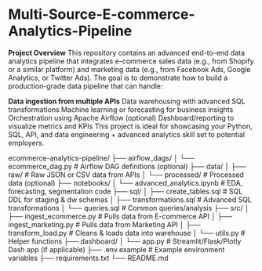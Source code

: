 # Multi-Source-E-commerce-Analytics-Pipeline

**Project Overview**
This repository contains an advanced end-to-end data analytics pipeline that integrates e-commerce sales data (e.g., from Shopify or a similar platform) and marketing data (e.g., from Facebook Ads, Google Analytics, or Twitter Ads). The goal is to demonstrate how to build a production-grade data pipeline that can handle:

**Data ingestion from multiple APIs**
Data warehousing with advanced SQL transformations
Machine learning or forecasting for business insights
Orchestration using Apache Airflow (optional)
Dashboard/reporting to visualize metrics and KPIs
This project is ideal for showcasing your Python, SQL, API, and data engineering + advanced analytics skill set to potential employers.



ecommerce-analytics-pipeline/
├── airflow_dags/
│   └── ecommerce_dag.py              # Airflow DAG definitions (optional)
├── data/
│   ├── raw/                          # Raw JSON or CSV data from APIs
│   └── processed/                    # Processed data (optional)
├── notebooks/
│   └── advanced_analytics.ipynb      # EDA, forecasting, segmentation code
├── sql/
│   ├── create_tables.sql             # SQL DDL for staging & dw schemas
│   ├── transformations.sql           # Advanced SQL transformations
│   └── queries.sql                   # Common queries/analysis
├── src/
│   ├── ingest_ecommerce.py           # Pulls data from E-commerce API
│   ├── ingest_marketing.py           # Pulls data from Marketing API
│   ├── transform_load.py             # Cleans & loads data into warehouse
│   └── utils.py                      # Helper functions
├── dashboard/
│   └── app.py                        # Streamlit/Flask/Plotly Dash app (if applicable)
├── .env.example                      # Example environment variables
├── requirements.txt
└── README.md


